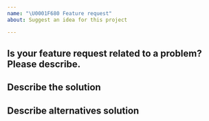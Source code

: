 ```yaml
---
name: "\U0001F680 Feature request"
about: Suggest an idea for this project

---
```


<!--
Thank you for suggesting an idea to improve torchserve model serving experience.

Please fill in as much of the template below as you're able.
-->

## Is your feature request related to a problem? Please describe.
<!-- Please describe the problem you are trying to solve. -->

## Describe the solution
<!-- Please describe the desired behavior. -->

## Describe alternatives solution
<!-- Please describe alternative solutions or features you have considered. -->
